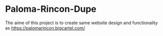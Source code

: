 # Paloma-Rincon-Dupe
The aime of this project is to create same website design and functionality as https://palomarincon.bigcartel.com/